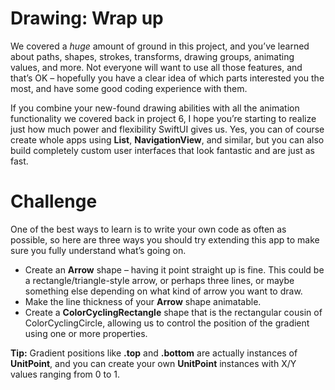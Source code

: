 # Drawing: Wrap up

We covered a *huge* amount of ground in this project, and you’ve learned about paths, shapes, strokes, transforms, drawing groups, animating values, and more. Not everyone will want to use all those features, and that’s OK – hopefully you have a clear idea of which parts interested you the most, and have some good coding experience with them.

If you combine your new-found drawing abilities with all the animation functionality we covered back in project 6, I hope you’re starting to realize just how much power and flexibility SwiftUI gives us. Yes, you can of course create whole apps using **List**, **NavigationView**, and similar, but you can also build completely custom user interfaces that look fantastic and are just as fast.

# Challenge

One of the best ways to learn is to write your own code as often as possible, so here are three ways you should try extending this app to make sure you fully understand what’s going on.

- Create an **Arrow** shape – having it point straight up is fine. This could be a rectangle/triangle-style arrow, or perhaps three lines, or maybe something else depending on what kind of arrow you want to draw.
- Make the line thickness of your **Arrow** shape animatable.
- Create a **ColorCyclingRectangle** shape that is the rectangular cousin of ColorCyclingCircle, allowing us to control the position of the gradient using one or more properties.

**Tip:** Gradient positions like **.top** and **.bottom** are actually instances of **UnitPoint**, and you can create your own **UnitPoint** instances with X/Y values ranging from 0 to 1.